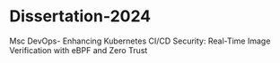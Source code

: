 # Dissertation-2024
Msc DevOps- Enhancing Kubernetes CI/CD Security: Real-Time Image Verification with eBPF and Zero Trust
